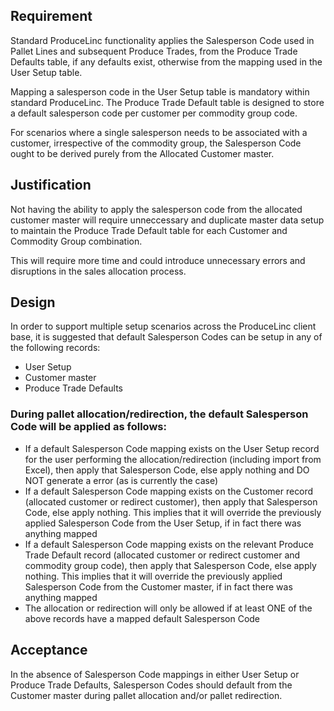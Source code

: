## Requirement

Standard ProduceLinc functionality applies the Salesperson Code used in Pallet Lines and subsequent Produce Trades, from the Produce Trade Defaults table, if any defaults exist, otherwise from the mapping used in the User Setup table. 

Mapping a salesperson code in the User Setup table is mandatory within standard ProduceLinc. The Produce Trade Default table is designed to store a default salesperson code per customer per commodity group code. 

For scenarios where a single salesperson needs to be associated with a customer, irrespective of the commodity group, the Salesperson Code ought to be derived purely from the Allocated Customer master.

## Justification

Not having the ability to apply the salesperson code from the allocated customer master will require unneccessary and duplicate master data setup to maintain the Produce Trade Default table for each Customer and Commodity Group combination. 

This will require more time and could introduce unnecessary errors and disruptions in the sales allocation process.

## Design

In order to support multiple setup scenarios across the ProduceLinc client base, it is suggested that default Salesperson Codes can be setup in any of the following records:

- User Setup
- Customer master
- Produce Trade Defaults

### During pallet allocation/redirection, the default Salesperson Code will be applied as follows:

- If a default Salesperson Code mapping exists on the User Setup record for the user performing the allocation/redirection (including import from Excel), then apply that Salesperson Code, else apply nothing and DO NOT generate a error (as is currently the case)
- If a default Salesperson Code mapping exists on the Customer record (allocated customer or redirect customer), then apply that Salesperson Code, else apply nothing. This implies that it will override the previously applied Salesperson Code from the User Setup, if in fact there was anything mapped
- If a default Salesperson Code mapping exists on the relevant Produce Trade Default record (allocated customer or redirect customer and commodity group code), then apply that Salesperson Code, else apply nothing. This implies that it will override the previously applied Salesperson Code from the Customer master, if in fact there was anything mapped
- The allocation or redirection will only be allowed if at least ONE of the above records have a mapped default Salesperson Code

## Acceptance

In the absence of Salesperson Code mappings in either User Setup or Produce Trade Defaults, Salesperson Codes should default from the Customer master during pallet allocation and/or pallet redirection.
